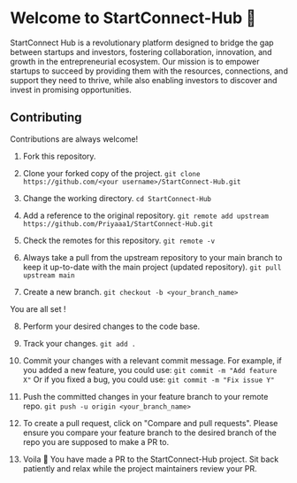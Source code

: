 
# Welcome to StartConnect-Hub 🚀

StartConnect Hub is a revolutionary platform designed to bridge the gap between startups and investors, fostering collaboration, innovation, and growth in the entrepreneurial ecosystem. Our mission is to empower startups to succeed by providing them with the resources, connections, and support they need to thrive, while also enabling investors to discover and invest in promising opportunities.


## Contributing

Contributions are always welcome!

1. Fork this repository.

2. Clone your forked copy of the project.
`git clone https://github.com/<your username>/StartConnect-Hub.git` 

3. Change the working directory.
`cd StartConnect-Hub`

4. Add a reference to the original repository.
`git remote add upstream https://github.com/Priyaaa1/StartConnect-Hub.git`

5. Check the remotes for this repository.
`git remote -v` 

6. Always take a pull from the upstream repository to your main branch to keep it up-to-date with the main project (updated repository).
`git pull upstream main`

7. Create a new branch.
`git checkout -b <your_branch_name>`

You are all set !

8. Perform your desired changes to the code base.

9. Track your changes.
`git add .`

10. Commit your changes with a relevant commit message. For example, if you added a new feature, you could use:
`git commit -m "Add feature X"`
    Or if you fixed a bug, you could use:
`git commit -m "Fix issue Y"`

11. Push the committed changes in your feature branch to your remote repo.
`git push -u origin <your_branch_name>`

12. To create a pull request, click on "Compare and pull requests". Please ensure you compare your feature branch to the desired branch of the repo you are supposed to make a PR to.

13. Voila 🎉 You have made a PR to the StartConnect-Hub project. Sit back patiently and relax while the project maintainers review your PR.

